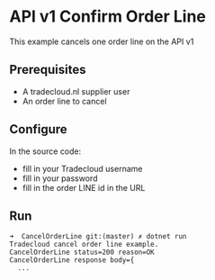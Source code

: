 # API v1 Confirm Order Line

This example cancels one order line on the API v1

## Prerequisites

- A tradecloud.nl supplier user
- An order line to cancel

## Configure

In the source code:
- fill in your Tradecloud username
- fill in your password
- fill in the order LINE id in the URL
## Run

```
➜  CancelOrderLine git:(master) ✗ dotnet run
Tradecloud cancel order line example.
CancelOrderLine status=200 reason=OK
CancelOrderLine response body={
  ...
```

